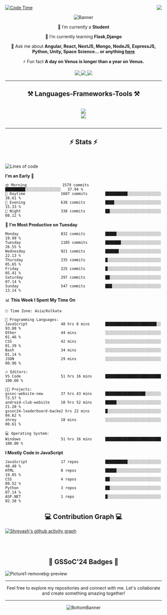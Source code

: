 <div>
 
<img align="right" src="https://visitor-badge.laobi.icu/badge?page_id=shreyash3087.shreyash3087" />

 [![Code Time](https://wakatime.com/badge/user/cd5f70df-e644-46f4-a03b-e1ce78615131.svg)](https://wakatime.com/@cd5f70df-e644-46f4-a03b-e1ce78615131)
 
</div>


<div align="center">
 
![Banner](https://github.com/user-attachments/assets/fe33d289-b057-4d85-ad76-3103802aa9e1)

</div>


<div align="center">
 
 🔭 I’m currently a **Student** 
 
 🌱 I’m currently learning **Flask,Django**

💬 Ask me about **Angular, React, NextJS, Mongo, NodeJS, ExpressJS, Python, Unity, Space Science... or anything [here](https://github.com/shreyash3087/shreyash3087/issues)**

⚡ Fun fact **A day on Venus is longer than a year on Venus.**

</div>
 
<div align="center"> 
  <a href="mailto:shreyash3087@gmail.com">
    <img src="https://img.shields.io/badge/Gmail-333333?style=for-the-badge&logo=gmail&logoColor=red" />
  </a>
  <a href="https://www.linkedin.com/in/shreyash-srivastava-1a1161280" target="_blank">
    <img src="https://img.shields.io/badge/LinkedIn-0077B5?style=for-the-badge&logo=linkedin&logoColor=white" target="_blank" />
  </a>
  <a href="https://github.com/shreyash3087" target="_blank">
     <img src="https://img.shields.io/badge/Github-FF5722?style=for-the-badge&logo=github&logoColor=white" target="_blank" />
  </a>
</div>
<hr/>
 
<h2 align="center">⚒️ Languages-Frameworks-Tools ⚒️</h2>
<br/>
<div align="center">
    <img src="https://skillicons.dev/icons?i=react,bootstrap,html,css,vscode,github,figma,cpp,vercel,netlify" /><br>
    <img src="https://skillicons.dev/icons?i=tailwind,git,nodejs,python,javascript,typescript,express,firebase,mongodb,nextjs,unity,azure,blender" /><br>
</div>

<br/>
<hr/>

<h2 align="center">⚡ Stats ⚡</h2>

<br>
<div>
 
 
<!--START_SECTION:waka-->
![Lines of code](https://img.shields.io/badge/From%20Hello%20World%20I%27ve%20Written-1.1%20million%20lines%20of%20code-blue)

**I'm an Early 🐤** 

```text
🌞 Morning                1579 commits        █████████░░░░░░░░░░░░░░░░   37.94 % 
🌆 Daytime                1607 commits        ██████████░░░░░░░░░░░░░░░   38.61 % 
🌃 Evening                638 commits         ████░░░░░░░░░░░░░░░░░░░░░   15.33 % 
🌙 Night                  338 commits         ██░░░░░░░░░░░░░░░░░░░░░░░   08.12 % 
```
📅 **I'm Most Productive on Tuesday** 

```text
Monday                   832 commits         █████░░░░░░░░░░░░░░░░░░░░   19.99 % 
Tuesday                  1105 commits        ███████░░░░░░░░░░░░░░░░░░   26.55 % 
Wednesday                921 commits         ██████░░░░░░░░░░░░░░░░░░░   22.13 % 
Thursday                 235 commits         █░░░░░░░░░░░░░░░░░░░░░░░░   05.65 % 
Friday                   225 commits         █░░░░░░░░░░░░░░░░░░░░░░░░   05.41 % 
Saturday                 297 commits         ██░░░░░░░░░░░░░░░░░░░░░░░   07.14 % 
Sunday                   547 commits         ███░░░░░░░░░░░░░░░░░░░░░░   13.14 % 
```


📊 **This Week I Spent My Time On** 

```text
🕑︎ Time Zone: Asia/Kolkata

💬 Programming Languages: 
JavaScript               48 hrs 8 mins       ███████████████████████░░   93.88 % 
Other                    44 mins             ░░░░░░░░░░░░░░░░░░░░░░░░░   01.46 % 
CSS                      42 mins             ░░░░░░░░░░░░░░░░░░░░░░░░░   01.39 % 
Bash                     34 mins             ░░░░░░░░░░░░░░░░░░░░░░░░░   01.14 % 
JSON                     29 mins             ░░░░░░░░░░░░░░░░░░░░░░░░░   00.96 % 

🔥 Editors: 
VS Code                  51 hrs 16 mins      █████████████████████████   100.00 % 

🐱‍💻 Projects: 
gssoc-website-new        37 hrs 43 mins      ██████████████████░░░░░░░   73.57 % 
android-club-website     10 hrs 52 mins      █████░░░░░░░░░░░░░░░░░░░░   21.20 % 
gssoc24-leaderboard-backe2 hrs 22 mins       █░░░░░░░░░░░░░░░░░░░░░░░░   04.62 % 
shrey                    18 mins             ░░░░░░░░░░░░░░░░░░░░░░░░░   00.61 % 

💻 Operating System: 
Windows                  51 hrs 16 mins      █████████████████████████   100.00 % 
```

**I Mostly Code in JavaScript** 

```text
JavaScript               17 repos            ██████████░░░░░░░░░░░░░░░   40.48 % 
HTML                     8 repos             █████░░░░░░░░░░░░░░░░░░░░   19.05 % 
CSS                      4 repos             ██░░░░░░░░░░░░░░░░░░░░░░░   09.52 % 
Python                   3 repos             ██░░░░░░░░░░░░░░░░░░░░░░░   07.14 % 
ASP.NET                  1 repo              █░░░░░░░░░░░░░░░░░░░░░░░░   02.38 % 
```




<!--END_SECTION:waka-->

</div>

<div>
  <div align="center" ><h2 align="center">💻 Contribution Graph 💻</h2></div>
 
  [![Shreyash's github activity graph](https://github-readme-activity-graph.vercel.app/graph?username=shreyash3087&hide_border=true&theme=github)](https://github.com/ashutosh00710/github-readme-activity-graph)
 
</div>

<br/><br/>

<h2 align="center">🔰 GSSoC'24 Badges 🔰</h2>

![Picture1-removebg-preview](https://github.com/user-attachments/assets/4ece96a5-043a-44df-b51b-40738d3603ff)

<div align="center"> 
  <hr/>
  Feel free to explore my repositories and connect with me. Let's collaborate and create something amazing together!
  <hr/>
</div>

<div align="center">
 
![BottomBanner](https://github.com/user-attachments/assets/7afe064f-9b9f-401d-bec1-35c8625bb3dc)

</div>

